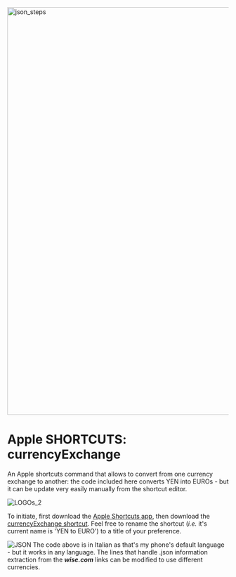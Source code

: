 <img width="928" alt="json_steps" src="https://github.com/NCMBianchi/shortcuts_currencyExchange/assets/111352723/d90b83a9-6d68-4a9a-b473-a479861ac2b8">

# Apple SHORTCUTS: currencyExchange
An Apple shortcuts command that allows to convert from one currency exchange to another: the code included here converts YEN into EUROs - but it can be update very easily manually from the shortcut editor.

![LOGOs_2](https://github.com/NCMBianchi/shortcuts_currencyExchange/assets/111352723/6d4dadf7-0562-4f35-aea8-172515904b6a)

To initiate, first download the [Apple Shortcuts app](https://apps.apple.com/us/app/shortcuts/id915249334), then download the [currencyExchange shortcut](https://www.icloud.com/shortcuts/33f46ade350f44ae86bee9a13c9a4212). Feel free to rename the shortcut (_i.e._ it's current name is 'YEN to EURO') to a title of your preference.

![JSON](https://github.com/NCMBianchi/shortcuts_currencyExchange/assets/111352723/fce4f8f1-2e5b-455a-bed9-8118a5c174c3)
The code above is in Italian as that's my phone's default language - but it works in any language. The lines that handle .json information extraction from the _**wise.com**_ links can be modified to use different currencies.
